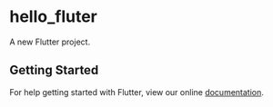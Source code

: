 # hello_fluter

A new Flutter project.

## Getting Started

For help getting started with Flutter, view our online
[documentation](https://flutter.io/).
